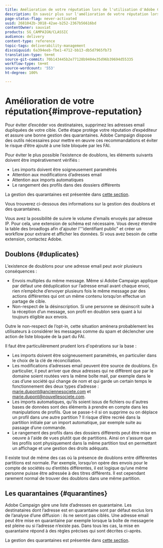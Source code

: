 ```yaml
---
title: Amélioration de votre réputation lors de l'utilisation d'Adobe Campaign Classic
description: En savoir plus sur l'amélioration de votre réputation lors de l'utilisation d'Adobe Campaign Classic.
page-status-flag: never-activated
uuid: 2681042b-3018-42ae-b252-2367b56616bd
contentOwner: sauviat
products: SG_CAMPAIGN/CLASSIC
audience: delivery
content-type: reference
topic-tags: deliverability-management
discoiquuid: 6a394eeb-fbe1-4712-bb13-db5d7965fb73
translation-type: tm+mt
source-git-commit: 70b143445b2e77128b9404e35d96b39694d55335
workflow-type: tm+mt
source-wordcount: '553'
ht-degree: 100%

---
```



# Amélioration de votre réputation{#improve-reputation}

Pour éviter d’excéder vos destinataires, supprimez les adresses email dupliquées de votre cible. Cette étape protège votre réputation d’expéditeur et assure une bonne gestion des quarantaines. Adobe Campaign dispose des outils nécessaires pour mettre en œuvre ces recommandations et éviter le risque d’être ajouté à une liste bloquée par les FAI.

Pour éviter le plus possible l’existence de doublons, les éléments suivants doivent être impérativement vérifiés :

* Les imports doivent être soigneusement paramétrés
* Attention aux modifications d’adresses email
* Attention aux imports automatiques
* Le rangement des profils dans des dossiers différents

La gestion des quarantaines est présentée dans [cette section](../../delivery/using/understanding-quarantine-management.md).

Vous trouverez ci-dessous des informations sur la gestion des doublons et des quarantaines.

Vous avez la possibilité de suivre le volume d&#39;emails envoyés par adresse IP. Pour cela, une extension de schéma est nécessaire. Vous devez étendre la table des broadlogs afin d&#39;ajouter l&#39;&#39;&#39;identifiant public&quot; et créer un workflow pour extraire et afficher les données. Si vous avez besoin de cette extension, contactez Adobe.

## Doublons {#duplicates}

L’existence de doublons pour une adresse email peut avoir plusieurs conséquences :

* Envois multiples du même message. Même si Adobe Campaign applique par défaut une déduplication sur l’adresse email avant chaque envoi, rien n’empêche d’envoyer plusieurs fois le même message par des actions différentes qui ont un même contenu lorsqu’on effectue un partage de cible.
* Non-respect de la désinscription. Si une personne se désinscrit suite à la réception d’un message, son profil en doublon sera quant à lui toujours éligible aux envois.

Outre le non-respect de l’opt-in, cette situation amènera probablement les utilisateurs à considérer les messages comme du spam et déclencher une action de liste bloquée de la part du FAI.

Il faut être particulièrement prudent lors d&#39;opérations sur la base :

* Les imports doivent être soigneusement paramétrés, en particulier dans le choix de la clé de réconciliation.
* Les modifications d’adresses email peuvent être source de doublons. En particulier, il peut arriver que deux adresses qui ne diffèrent que par le domaine soient routées vers la même boîte mail, par exemple dans le cas d’une société qui change de nom et qui garde un certain temps le fonctionnement des deux types d’adresse : marie.dupont@anciennesociete.com et marie.dupont@nouvellesociete.com.
* Les imports automatiques, qu&#39;ils soient issus de fichiers ou d&#39;autres bases de données sont des éléments à prendre en compte dans les manipulations de profils. Que se passe-t-il si on supprime ou on déplace un profil dans une autre partition ? Il risque d’être recréé dans la partition initiale par un import automatique, par exemple suite au passage d’une commande.
* Le rangement des profils dans des dossiers différents peut être mise en oeuvre à l&#39;aide de vues plutôt que de partitions. Ainsi on s&#39;assure que les profils sont physiquement dans la même partition tout en permettant un affichage et une gestion des droits adéquats.

Il existe tout de même des cas où la présence de doublons entre différentes partitions est normale. Par exemple, lorsqu’on opère des envois pour le compte de sociétés ou d’entités différentes, il est logique qu’une même personne puisse être adressée à des titres différents. Il est cependant rarement normal de trouver des doublons dans une même partition.

## Les quarantaines {#quarantines}

Adobe Campaign gère une liste d’adresses en quarantaine. Les destinataires dont l’adresse est en quarantaine sont par défaut exclus lors de l’analyse d’une diffusion : ils ne seront pas ciblés. Une adresse email peut être mise en quarantaine par exemple lorsque la boîte de messagerie est pleine ou si l’adresse n’existe pas. Dans tous les cas, la mise en quarantaine répond à des règles précises qui sont décrites ci-après.

La gestion des quarantaines est présentée dans [cette section](../../delivery/using/understanding-quarantine-management.md).